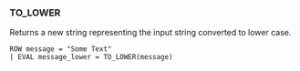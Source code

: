 <!--
This is generated by ESQL's AbstractFunctionTestCase. Do no edit it. See ../README.md for how to regenerate it.
-->

### TO_LOWER
Returns a new string representing the input string converted to lower case.

```
ROW message = "Some Text"
| EVAL message_lower = TO_LOWER(message)
```
